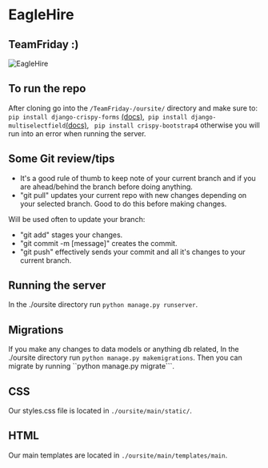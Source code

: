 # EagleHire
## TeamFriday :)

![EagleHire](https://user-images.githubusercontent.com/87817813/226792489-a27d3ec0-9687-4cad-81d9-fdc258267732.PNG)




## To run the repo

After cloning go into the `/TeamFriday-/oursite/` directory and make sure to: ```pip install django-crispy-forms``` [(docs)](https://django-crispy-forms.readthedocs.io/en/latest/install.html),``` pip install django-multiselectfield```[(docs)](https://pypi.org/project/django-multiselectfield/), ``` pip install crispy-bootstrap4``` otherwise you will run into an error when running the server.

## Some Git review/tips
- It's a good rule of thumb to keep note of your current branch and if you are ahead/behind the branch before doing anything.
- "git pull" updates your current repo with new changes depending on your selected branch. Good to do this before making changes.

Will be used often to update your branch:
- "git add" stages your changes.
- "git commit -m [message]" creates the commit.
- "git push" effectively sends your commit and all it's changes to your current branch.

## Running the server

In the ./oursite directory run ```python manage.py runserver```.

## Migrations
If you make any changes to data models or anything db related, In the ./oursite directory run ```python manage.py makemigrations```.
Then you can migrate by running ``python manage.py migrate```.

## CSS

Our styles.css file is located in `./oursite/main/static/`.

## HTML

Our main templates are located in `./oursite/main/templates/main`.

